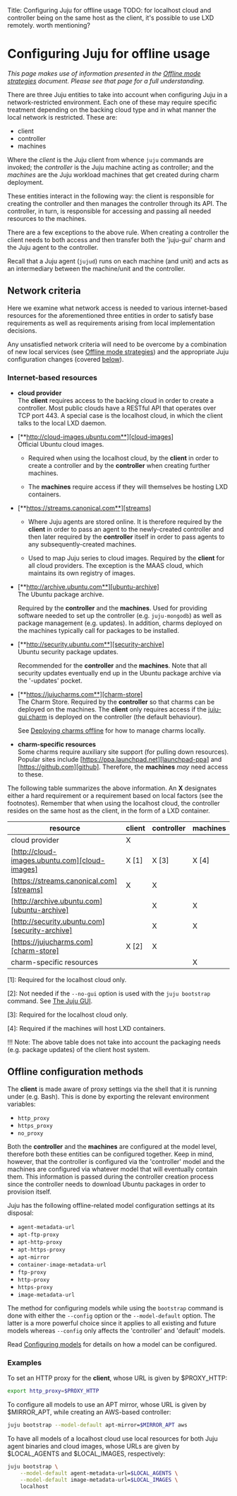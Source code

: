 Title: Configuring Juju for offline usage
TODO:  for localhost cloud and controller being on the same host as the client, it's possible to use LXD remotely. worth mentioning?

# Configuring Juju for offline usage

*This page makes use of information presented in the
[Offline mode strategies][charms-offline-strategies] document. Please see that
page for a full understanding.*

There are three Juju entities to take into account when configuring Juju in a
network-restricted environment. Each one of these may require specific
treatment depending on the backing cloud type and in what manner the local
network is restricted. These are:

 - client
 - controller
 - machines

Where the *client* is the Juju client from whence `juju` commands are invoked;
the *controller* is the Juju machine acting as controller; and the *machines*
are the Juju workload machines that get created during charm deployment.

These entities interact in the following way: the client is responsible for
creating the controller and then manages the controller through its API. The
controller, in turn, is responsible for accessing and passing all needed
resources to the machines.

There are a few exceptions to the above rule. When creating a controller the
client needs to both access and then transfer both the 'juju-gui' charm and the
Juju agent to the controller.

Recall that a Juju agent (`jujud`) runs on each machine (and unit) and acts as
an intermediary between the machine/unit and the controller.

## Network criteria

Here we examine what network access is needed to various internet-based
resources for the aforementioned three entities in order to satisfy base
requirements as well as requirements arising from local implementation
decisions.

Any unsatisfied network criteria will need to be overcome by a combination of
new local services (see [Offline mode strategies][charms-offline-strategies])
and the appropriate Juju configuration changes (covered
[below][anchor__offline-configuration-methods]).

### Internet-based resources

 - **cloud provider**  
   The **client** requires access to the backing cloud in order to create a
   controller. Most public clouds have a RESTful API that operates over TCP
   port 443. A special case is the localhost cloud, in which the client talks
   to the local LXD daemon.

 - [**http://cloud-images.ubuntu.com**][cloud-images]  
   Official Ubuntu cloud images.  
   
     - Required when using the localhost cloud, by the **client** in order to
       create a controller and by the **controller** when creating further
       machines.

     - The **machines** require access if they will themselves be hosting LXD
       containers.

 - [**https://streams.canonical.com**][streams]

     - Where Juju agents are stored online. It is therefore required by the
       **client** in order to pass an agent to the newly-created controller and
       then later required by the **controller** itself in order to pass agents
       to any subsequently-created machines.  
     
     - Used to map Juju series to cloud images. Required by the **client** for
       all cloud providers. The exception is the MAAS cloud, which maintains
       its own registry of images.
   
 - [**http://archive.ubuntu.com**][ubuntu-archive]  
   The Ubuntu package archive.  
   
    Required by the **controller** and the **machines**. Used for providing
   software needed to set up the controller (e.g. `juju-mongodb`) as well as
   package management (e.g. updates). In addition, charms deployed on the
   machines typically call for packages to be installed.
   
 - [**http://security.ubuntu.com**][security-archive]  
   Ubuntu security package updates.  
   
    Recommended for the **controller** and the **machines**. Note that all
   security updates eventually end up in the Ubuntu package archive via the
   '-updates' pocket.

 - [**https://jujucharms.com**][charm-store]  
   The Charm Store. Required by the **controller** so that charms can be
   deployed on the machines. The **client** only requires access if the
   [juju-gui charm][charm-store-juju-gui] is deployed on the controller (the
   default behaviour).  
   
    See [Deploying charms offline][charms-offline-deploying] for how to manage
   charms locally.  
   
 - **charm-specific resources**  
   Some charms require auxiliary site support (for pulling down resources).
   Popular sites include [https://ppa.launchpad.net][launchpad-ppa] and
   [https://github.com][github]. Therefore, the **machines** *may* need access
   to these.

The following table summarizes the above information. An **X** designates
either a hard requirement or a requirement based on local factors (see the
footnotes). Remember that when using the localhost cloud, the controller
resides on the same host as the client, in the form of a LXD container.

resource                                       | client | controller | machines
---------------------------------------------- | ------ | ---------- | --------
cloud provider                                 | X      |            |
[http://cloud-images.ubuntu.com][cloud-images] | X [1]  | X [3]      | X [4]
[https://streams.canonical.com][streams]       | X      | X          |  
[http://archive.ubuntu.com][ubuntu-archive]    |        | X          | X
[http://security.ubuntu.com][security-archive] |        | X          | X
[https://jujucharms.com][charm-store]          | X [2]  | X          |  
charm-specific resources                       |        |            | X

[1]: Required for the localhost cloud only.

[2]: Not needed if the `--no-gui` option is used with the `juju bootstrap`
command. See [The Juju GUI][controllers-gui].

[3]: Required for the localhost cloud only.

[4]: Required if the machines will host LXD containers.

!!! Note:
    The above table does not take into account the packaging needs (e.g.
    package updates) of the client host system.

## Offline configuration methods

The **client** is made aware of proxy settings via the shell that it is running
under (e.g. Bash). This is done by exporting the relevant environment
variables:

 - `http_proxy`
 - `https_proxy`
 - `no_proxy`

Both the **controller** and the **machines** are configured at the model level,
therefore both these entities can be configured together. Keep in mind,
however, that the controller is configured via the 'controller' model and the
machines are configured via whatever model that will eventually contain them.
This information is passed during the controller creation process since the
controller needs to download Ubuntu packages in order to provision itself.

Juju has the following offline-related model configuration settings at its
disposal:

 - `agent-metadata-url`
 - `apt-ftp-proxy`
 - `apt-http-proxy`
 - `apt-https-proxy`
 - `apt-mirror`
 - `container-image-metadata-url`
 - `ftp-proxy`
 - `http-proxy`
 - `https-proxy`
 - `image-metadata-url`

The method for configuring models while using the `bootstrap` command is done
with either the `--config` option or the `--model-default` option. The latter
is a more powerful choice since it applies to all existing and future models
whereas `--config` only affects the 'controller' and 'default' models.

Read [Configuring models][models-config] for details on how a model can be
configured.

### Examples

To set an HTTP proxy for the **client**, whose URL is given by $PROXY_HTTP:

```bash
export http_proxy=$PROXY_HTTP
```

To configure all models to use an APT mirror, whose URL is given by
$MIRROR_APT, while creating an AWS-based controller:

```bash
juju bootstrap --model-default apt-mirror=$MIRROR_APT aws
```

To have all models of a localhost cloud use local resources for both Juju agent
binaries and cloud images, whose URLs are given by $LOCAL_AGENTS and
$LOCAL_IMAGES, respectively:

```bash
juju bootstrap \
    --model-default agent-metadata-url=$LOCAL_AGENTS \
    --model-default image-metadata-url=$LOCAL_IMAGES \
    localhost
```


<!-- LINKS -->

[charms-offline-deploying]: ./charms-offline-deploying.html
[charms-offline-strategies]: ./charms-offline-strategies.html
[models-config]: ./models-config.html
[cloud-images]: http://cloud-images.ubuntu.com
[streams]: https://streams.canonical.com
[ubuntu-archive]: http://archive.ubuntu.com
[security-archive]: http://security.ubuntu.com
[charm-store]: https://jujucharms.com
[charm-store-juju-gui]: https://jujucharms.com/u/juju-gui/juju-gui
[controllers-gui]:  controllers-gui.html
[github]: https://github.com
[launchpad-ppa]: https://ppa.launchpad.net

[anchor__http/s-proxy]: ./charms-offline-strategies.html#http/s-proxy
[anchor__cloud-images-mirror]: ./charms-offline-strategies.html#cloud-images-mirror
[anchor__offline-configuration-methods]: #offline-configuration-methods
[anchor__no-proxy-and-the-localhost-cloud]: ./charms-offline-strategies.html#no-proxy-and-the-localhost-cloud
